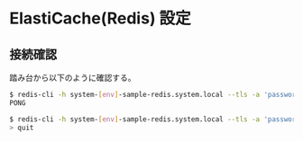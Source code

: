 # ElastiCache(Redis) 設定

## 接続確認

踏み台から以下のように確認する。

```bash
$ redis-cli -h system-[env]-sample-redis.system.local --tls -a 'password' -p 6379 ping
PONG

$ redis-cli -h system-[env]-sample-redis.system.local --tls -a 'password' -c -p 6379
> quit
```